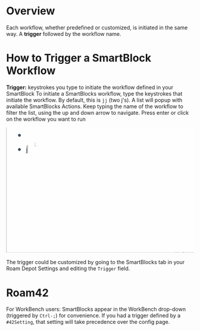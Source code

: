 # Overview

Each workflow, whether predefined or customized, is initiated in the same way. A **trigger** followed by the workflow name.

# How to Trigger a SmartBlock Workflow

**Trigger:** keystrokes you type to initiate the workflow defined in your SmartBlock
To initiate a SmartBlocks workflow, type the keystrokes that initiate the workflow. By default, this is `jj` (two j's). A list will popup with available SmartBlocks Actions. Keep typing the name of the workflow to filter the list, using the up and down arrow to navigate.
Press enter or click on the workflow you want to run

![](media/how-to-trigger.gif)

The trigger could be customized by going to the SmartBlocks tab in your Roam Depot Settings and editing the `Trigger` field.

# Roam42

For WorkBench users: SmartBlocks appear in the WorkBench drop-down (triggered by `Ctrl-;`) for convenience.
If you had a trigger defined by a `#42Setting`, that setting will take precedence over the config page.
